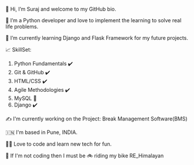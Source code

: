 👋 Hi, I’m Suraj and welcome to my GitHub bio.
 
👀 I’m a Python developer and love to implement the learning to solve real life problems.

🌱 I’m currently learning Django and Flask Framework for my future projects.

:chart_with_upwards_trend: SkillSet:
   1. Python Fundamentals :heavy_check_mark:
   2. Git & GitHub :heavy_check_mark:
   3. HTML/CSS :heavy_check_mark:
   4. Agile Methodologies :heavy_check_mark:
   5. MySQL :construction:
   6. Django :heavy_check_mark:
   
:writing_hand: I'm currently working on the Project: Break Management Software(BMS)

:india: I'm based in Pune, INDIA.

:man_technologist: Love to code and learn new tech for fun.

:large_blue_circle: If I'm not coding then I must be :bike: riding my bike RE_Himalayan
